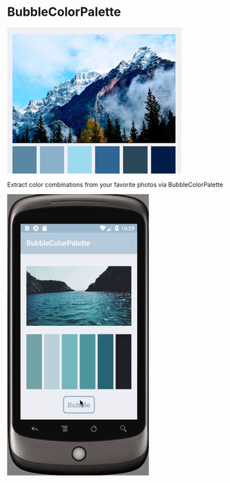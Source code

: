 # BubbleColorPalette

![ ](colorPalette.png)

Extract color combinations from your favorite photos via BubbleColorPalette

![ ](BubbleColorPalette.gif)
